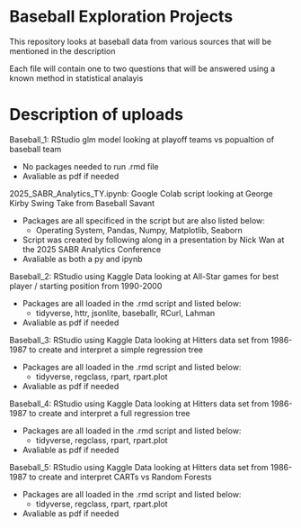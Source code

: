 # Baseball Exploration Projects 
This repository looks at baseball data from various sources that will be mentioned in the description

Each file will contain one to two questions that will be answered using a known method in statistical analayis

# Description of uploads

Baseball_1: RStudio glm model looking at playoff teams vs popualtion of baseball team
  - No packages needed to run .rmd file
  - Avaliable as pdf if needed

2025_SABR_Analytics_TY.ipynb: Google Colab script looking at George Kirby Swing Take from Baseball Savant
  - Packages are all specificed in the script but are also listed below:
      - Operating System, Pandas, Numpy, Matplotlib, Seaborn
  - Script was created by following along in a presentation by Nick Wan at the 2025 SABR Analytics Conference
  - Avaliable as both a py and ipynb

Baseball_2: RStudio using Kaggle Data looking at All-Star games for best player / starting position from 1990-2000
  - Packages are all loaded in the .rmd script and listed below:
    - tidyverse, httr, jsonlite, baseballr, RCurl, Lahman
  - Avaliable as pdf if needed

Baseball_3: RStudio using Kaggle Data looking at Hitters data set from 1986-1987 to create and interpret a simple regression tree
  - Packages are all loaded in the .rmd script and listed below:
    - tidyverse, regclass, rpart, rpart.plot
  - Avaliable as pdf if needed

Baseball_4: RStudio using Kaggle Data looking at Hitters data set from 1986-1987 to create and interpret a full regression tree
  - Packages are all loaded in the .rmd script and listed below:
    - tidyverse, regclass, rpart, rpart.plot
  - Avaliable as pdf if needed

Baseball_5: RStudio using Kaggle Data looking at Hitters data set from 1986-1987 to create and interpret CARTs vs Random Forests 
  - Packages are all loaded in the .rmd script and listed below:
    - tidyverse, regclass, rpart, rpart.plot
  - Avaliable as pdf if needed

